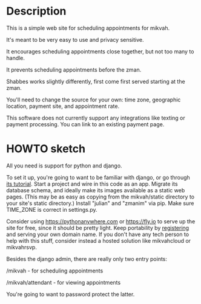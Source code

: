 # Description

This is a simple web site for scheduling appointments for mikvah.

It's meant to be very easy to use and privacy sensitive.

It encourages scheduling appointments close together, but not too many to handle.

It prevents scheduling appointments before the zman.

Shabbes works slightly differently, first come first served starting at the zman.

You'll need to change the source for your own: time zone, geographic location, payment site, and appointment rate.

This software does not currently support any integrations like texting or payment processing. You can link to an existing payment page.

# HOWTO sketch

All you need is support for python and django.

To set it up, you're going to want to be familiar with django, or go through [its tutorial](https://docs.djangoproject.com/en/4.2/intro/tutorial01/). Start a project and wire in this code as an app. Migrate its database schema, and ideally make its images available as a static web pages. (This may be as easy as copying from the mikvah/static directory to your site's static directory.) Install "julian" and "zmanim" via pip. Make sure TIME_ZONE is correct in settings.py.

Consider using https://pythonanywhere.com or https://fly.io to serve up the site for free, since it should be pretty light. Keep portability by [registering](https://domains.google/) and serving your own domain name. If you don't have any tech person to help with this stuff, consider instead a hosted solution like mikvahcloud or mikvahrsvp.

Besides the django admin, there are really only two entry points:

/mikvah - for scheduling appointments

/mikvah/attendant - for viewing appointments

You're going to want to password protect the latter.

